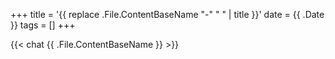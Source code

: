 +++
title = '{{ replace .File.ContentBaseName "-" " " | title }}'
date = {{ .Date }}
tags = []
+++

{{< chat {{ .File.ContentBaseName }} >}}
